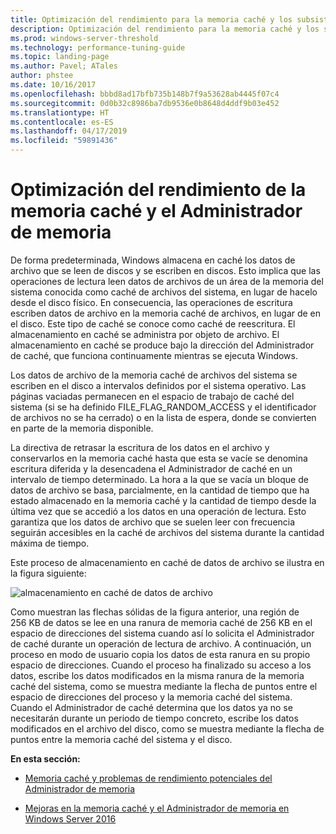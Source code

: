 ```yaml
---
title: Optimización del rendimiento para la memoria caché y los subsistemas de administración de memoria
description: Optimización del rendimiento para la memoria caché y los subsistemas de administración de memoria
ms.prod: windows-server-threshold
ms.technology: performance-tuning-guide
ms.topic: landing-page
ms.author: Pavel; ATales
author: phstee
ms.date: 10/16/2017
ms.openlocfilehash: bbbd8ad17bfb735b148b7f9a53628ab4445f07c4
ms.sourcegitcommit: 0d0b32c8986ba7db9536e0b8648d4ddf9b03e452
ms.translationtype: HT
ms.contentlocale: es-ES
ms.lasthandoff: 04/17/2019
ms.locfileid: "59891436"
---
```

# <a name="performance-tuning-cache-and-memory-manager"></a>Optimización del rendimiento de la memoria caché y el Administrador de memoria

De forma predeterminada, Windows almacena en caché los datos de archivo que se leen de discos y se escriben en discos. Esto implica que las operaciones de lectura leen datos de archivos de un área de la memoria del sistema conocida como caché de archivos del sistema, en lugar de hacelo desde el disco físico. En consecuencia, las operaciones de escritura escriben datos de archivo en la memoria caché de archivos, en lugar de en el disco. Este tipo de caché se conoce como caché de reescritura. El almacenamiento en caché se administra por objeto de archivo. El almacenamiento en caché se produce bajo la dirección del Administrador de caché, que funciona continuamente mientras se ejecuta Windows.

Los datos de archivo de la memoria caché de archivos del sistema se escriben en el disco a intervalos definidos por el sistema operativo. Las páginas vaciadas permanecen en el espacio de trabajo de caché del sistema (si se ha definido FILE\_FLAG\_RANDOM\_ACCESS y el identificador de archivos no se ha cerrado) o en la lista de espera, donde se convierten en parte de la memoria disponible.

La directiva de retrasar la escritura de los datos en el archivo y conservarlos en la memoria caché hasta que esta se vacíe se denomina escritura diferida y la desencadena el Administrador de caché en un intervalo de tiempo determinado. La hora a la que se vacía un bloque de datos de archivo se basa, parcialmente, en la cantidad de tiempo que ha estado almacenado en la memoria caché y la cantidad de tiempo desde la última vez que se accedió a los datos en una operación de lectura. Esto garantiza que los datos de archivo que se suelen leer con frecuencia seguirán accesibles en la caché de archivos del sistema durante la cantidad máxima de tiempo.

Este proceso de almacenamiento en caché de datos de archivo se ilustra en la figura siguiente:

![almacenamiento en caché de datos de archivo](../../media/perftune-guide-file-data-caching.png)

Como muestran las flechas sólidas de la figura anterior, una región de 256 KB de datos se lee en una ranura de memoria caché de 256 KB en el espacio de direcciones del sistema cuando así lo solicita el Administrador de caché durante un operación de lectura de archivo. A continuación, un proceso en modo de usuario copia los datos de esta ranura en su propio espacio de direcciones. Cuando el proceso ha finalizado su acceso a los datos, escribe los datos modificados en la misma ranura de la memoria caché del sistema, como se muestra mediante la flecha de puntos entre el espacio de direcciones del proceso y la memoria caché del sistema. Cuando el Administrador de caché determina que los datos ya no se necesitarán durante un periodo de tiempo concreto, escribe los datos modificados en el archivo del disco, como se muestra mediante la flecha de puntos entre la memoria caché del sistema y el disco.

**En esta sección:**

-   [Memoria caché y problemas de rendimiento potenciales del Administrador de memoria](troubleshoot.md)

-   [Mejoras en la memoria caché y el Administrador de memoria en Windows Server 2016](improvements-in-2016.md)
